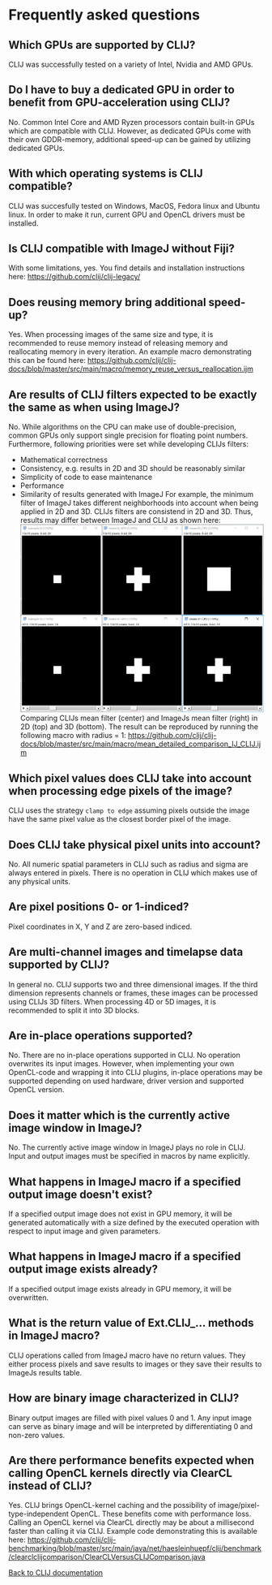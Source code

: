 # Frequently asked questions

## Which GPUs are supported by CLIJ?
CLIJ was successfully tested on a variety of Intel, Nvidia and AMD GPUs.

## Do I have to buy a dedicated GPU in order to benefit from GPU-acceleration using CLIJ?
No. Common Intel Core and AMD Ryzen processors contain built-in GPUs which are compatible with CLIJ. However, as dedicated GPUs come with their own GDDR-memory, additional speed-up can be gained by utilizing dedicated GPUs.

## With which operating systems is CLIJ compatible?
CLIJ was succesfully tested on Windows, MacOS, Fedora linux and Ubuntu linux. In order to make it run, current GPU and OpenCL drivers must be installed.

## Is CLIJ compatible with ImageJ without Fiji?
With some limitations, yes. You find details and installation instructions here:
https://github.com/clij/clij-legacy/

## Does reusing memory bring additional speed-up?
Yes. When processing images of the same size and type, it is recommended to reuse memory instead of releasing memory and reallocating memory in every iteration. An example macro demonstrating this can be found here:
https://github.com/clij/clij-docs/blob/master/src/main/macro/memory_reuse_versus_reallocation.ijm

## Are results of CLIJ filters expected to be exactly the same as when using ImageJ?
No. While algorithms on the CPU can make use of double-precision, common GPUs only support single precision for floating point numbers. Furthermore, following priorities were set while developing CLIJs filters:
* Mathematical correctness
* Consistency, e.g. results in 2D and 3D should be reasonably similar
* Simplicity of code to ease maintenance
* Performance
* Similarity of results generated with ImageJ
For example, the minimum filter of ImageJ takes different neighborhoods into account when being applied in 2D and 3D. CLIJs filters are consistend in 2D and 3D. Thus, results may differ between ImageJ and CLIJ as shown here:
![Image](images/mean_filter_comparison_r1.png)
Comparing CLIJs mean filter (center) and ImageJs mean filter (right) in 2D (top) and 3D (bottom). The result can be reproduced by running the following macro with radius = 1:
https://github.com/clij/clij-docs/blob/master/src/main/macro/mean_detailed_comparison_IJ_CLIJ.ijm

## Which pixel values does CLIJ take into account when processing edge pixels of the image?
CLIJ uses the strategy `clamp to edge` assuming pixels outside the image have the same pixel value as the closest border pixel of the image.

## Does CLIJ take physical pixel units into account?
No. All numeric spatial parameters in CLIJ such as radius and sigma are always entered in pixels. There is no operation in CLIJ which makes use of any physical units.

## Are pixel positions 0- or 1-indiced?
Pixel coordinates in X, Y and Z are zero-based indiced.

## Are multi-channel images and timelapse data supported by CLIJ?
In general no. CLIJ supports two and three dimensional images. If the third dimension represents channels or frames, these images can be processed using CLIJs 3D filters. When processing 4D or 5D images, it is recommended to split it into 3D blocks.

## Are in-place operations supported?
No. There are no in-place operations supported in CLIJ. No operation overwrites its input images. However, when implementing your own OpenCL-code and wrapping it into CLIJ plugins, in-place operations may be supported depending on used hardware, driver version and supported OpenCL version.

## Does it matter which is the currently active image window in ImageJ?
No. The currently active image window in ImageJ plays no role in CLIJ. Input and output images must be specified in macros by name explicitly.

## What happens in ImageJ macro if a specified output image doesn't exist?
If a specified output image does not exist in GPU memory, it will be generated automatically with a size defined by the executed operation with respect to input image and given parameters.

## What happens in ImageJ macro if a specified output image exists already?
If a specified output image exists already in GPU memory, it will be overwritten.

## What is the return value of Ext.CLIJ_... methods in ImageJ macro?
CLIJ operations called from ImageJ macro have no return values. They either process pixels and save results to images or they save their results to ImageJs results table.

## How are binary image characterized in CLIJ?
Binary output images are filled with pixel values 0 and 1. Any input image can serve as binary image and will be interpreted by differentiating 0 and non-zero values.

## Are there performance benefits expected when calling OpenCL kernels directly via ClearCL instead of CLIJ?
Yes. CLIJ brings OpenCL-kernel caching and the possibility of image/pixel-type-independent OpenCL. These benefits come with performance loss. Calling an OpenCL kernel via ClearCL directly may be about a millisecond faster than calling it via CLIJ. Example code demonstrating this is available here:
https://github.com/clij/clij-benchmarking/blob/master/src/main/java/net/haesleinhuepf/clij/benchmark/clearclclijcomparison/ClearCLVersusCLIJComparison.java


[Back to CLIJ documentation](https://clij.github.io/)


